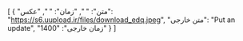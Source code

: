 [
  {
    "متن": " ",
    "زمان": " ",
    "عکس": "https://s6.uupload.ir/files/download_edq.jpeg",
    "متن خارجی": "Put an update",
    "زمان خارجی": "1400"
  }
]
